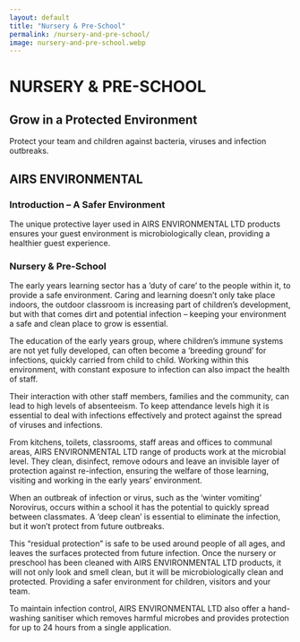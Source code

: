```yaml
---
layout: default
title: "Nursery & Pre-School"
permalink: /nursery-and-pre-school/
image: nursery-and-pre-school.webp
---
```


# NURSERY & PRE-SCHOOL
## Grow in a Protected Environment
Protect your team and children against bacteria, viruses and infection outbreaks.

## AIRS ENVIRONMENTAL
### Introduction – A Safer Environment
The unique protective layer used in ​AIRS ENVIRONMENTAL LTD products ensures your guest environment is microbiologically clean, providing a healthier guest experience.

### Nursery & Pre-School
The early years learning sector has a ’duty of care’ to the people within it, to provide a safe environment. Caring and learning doesn’t only take place indoors, the outdoor classroom is increasing part of children’s development, but with that comes dirt and potential infection – keeping your environment a safe and clean place to grow is essential.

The education of the early years group, where children’s immune systems are not yet fully developed, can often become a ‘breeding ground’ for infections, quickly carried from child to child. Working within this environment, with constant exposure to infection can also impact the health of staff.

Their interaction with other staff members, families and the community, can lead to high levels of absenteeism. To keep attendance levels high it is essential to deal with infections effectively and protect against the spread of viruses and infections.

From kitchens, toilets, classrooms, staff areas and offices to communal areas, AIRS ENVIRONMENTAL LTD range of products work at the microbial level. They clean, disinfect, remove odours and leave an invisible layer of protection against re-infection, ensuring the welfare of those learning, visiting and working in the early years’ environment.

When an outbreak of infection or virus, such as the ‘winter vomiting’ Norovirus, occurs within a school it has the potential to quickly spread between classmates. A ‘deep clean’ is essential to eliminate the infection, but it won’t protect from future outbreaks.

This “residual protection” is safe to be used around people of all ages, and leaves the surfaces protected from future infection. Once the nursery or preschool has been cleaned with AIRS ENVIRONMENTAL LTD products, it will not only look and smell clean, but it will be microbiologically clean and protected. Providing a safer environment for children, visitors and your team.

To maintain infection control, AIRS ENVIRONMENTAL LTD also offer a hand-washing sanitiser which removes harmful microbes and provides protection for up to 24 hours from a single application.